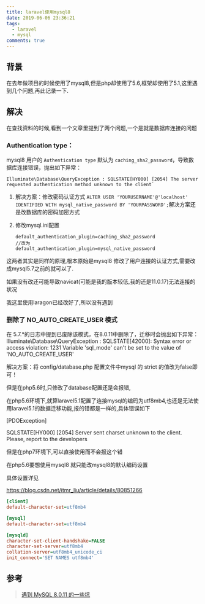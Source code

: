 ```yaml
---
title: laravel使用mysql8
date: 2019-06-06 23:36:21
tags:
  - laravel
  - mysql
comments: true
---
```


## 背景

在去年做项目的时候使用了mysql8,但是php却使用了5.6,框架却使用了5.1,这里遇到几个问题,再此记录一下.



## 解决

在查找资料的时候,看到一个文章里提到了两个问题,一个是就是数据库连接的问题

### Authentication type：
mysql8  用户的 `Authentication type` 默认为 `caching_sha2_password`，导致数据库连接错误，抛出如下异常：

```
Illuminate\Database\QueryException : SQLSTATE[HY000] [2054] The server requested authentication method unknown to the client`
```

1. 解决方案：修改密码认证方式
    `ALTER USER 'YOURUSERNAME'@'localhost' IDENTIFIED WITH mysql_native_password BY 'YOURPASSWORD';`解决方案还是改数据库的密码加密方式

2. 修改mysql.ini配置

   ```
   default_authentication_plugin=caching_sha2_password
   //改为
   default_authentication_plugin=mysql_native_password
   ```

这两者其实是同样的原理,根本原始是mysql8 修改了用户连接的认证方式,需要改成mysql5.7之前的就可以了.

如果没有改还可能导致navicat(可能是我的版本较低,我的还是11.0.17)无法连接的状况

我这里使用laragon已经改好了,所以没有遇到 



### 删除了 NO_AUTO_CREATE_USER 模式
 在 5.7.*的日志中提到已废除该模式，在8.0.11中删除了，迁移时会抛出如下异常：
 Illuminate\Database\QueryException : SQLSTATE[42000]: Syntax error or access violation: 1231 Variable 'sql_mode' can't be set to the value of 'NO_AUTO_CREATE_USER'

解决方案：将 config/database.php 配置文件中mysql 的 strict 的值改为false即可！

 但是在php5.6时,只修改了database配置还是会报错,

在php5.6环境下,就算laravel5.1配置了连接mysql的编码为utf8mb4,也还是无法使用laravel5.1的数据迁移功能,报的错都是一样的,具体错误如下

  [PDOException]

  SQLSTATE[HY000] [2054] Server sent charset unknown to the client. Please, report to the developers

但是在php7环境下,可以直接使用而不会报这个错

在php5.6要想使用mysql8 就只能改mysql8的默认编码设置

具体设置详见

https://blog.csdn.net/itmr_liu/article/details/80851266

```ini
[client]
default-character-set=utf8mb4

[mysql]
default-character-set=utf8mb4

[mysqld]
character-set-client-handshake=FALSE
character-set-server=utf8mb4
collation-server=utf8mb4_unicode_ci
init_connect='SET NAMES utf8mb4'
```

## 参考

> [遇到 MySQL 8.0.11 的一些坑](https://learnku.com/articles/10736/some-craters-in-mysql-8011)

